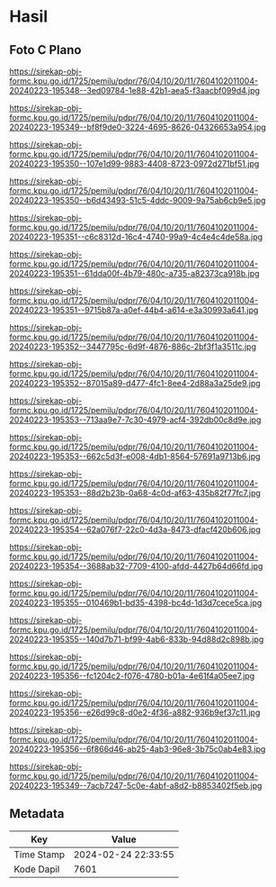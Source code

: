 # Hasil

## Foto C Plano

https://sirekap-obj-formc.kpu.go.id/1725/pemilu/pdpr/76/04/10/20/11/7604102011004-20240223-195348--3ed09784-1e88-42b1-aea5-f3aacbf099d4.jpg

https://sirekap-obj-formc.kpu.go.id/1725/pemilu/pdpr/76/04/10/20/11/7604102011004-20240223-195349--bf8f9de0-3224-4695-8626-04326653a954.jpg

https://sirekap-obj-formc.kpu.go.id/1725/pemilu/pdpr/76/04/10/20/11/7604102011004-20240223-195350--107e1d99-9883-4408-8723-0972d271bf51.jpg

https://sirekap-obj-formc.kpu.go.id/1725/pemilu/pdpr/76/04/10/20/11/7604102011004-20240223-195350--b6d43493-51c5-4ddc-9009-9a75ab6cb9e5.jpg

https://sirekap-obj-formc.kpu.go.id/1725/pemilu/pdpr/76/04/10/20/11/7604102011004-20240223-195351--c6c8312d-16c4-4740-99a9-4c4e4c4de58a.jpg

https://sirekap-obj-formc.kpu.go.id/1725/pemilu/pdpr/76/04/10/20/11/7604102011004-20240223-195351--61dda00f-4b79-480c-a735-a82373ca918b.jpg

https://sirekap-obj-formc.kpu.go.id/1725/pemilu/pdpr/76/04/10/20/11/7604102011004-20240223-195351--9715b87a-a0ef-44b4-a614-e3a30993a641.jpg

https://sirekap-obj-formc.kpu.go.id/1725/pemilu/pdpr/76/04/10/20/11/7604102011004-20240223-195352--3447795c-6d9f-4876-886c-2bf3f1a3511c.jpg

https://sirekap-obj-formc.kpu.go.id/1725/pemilu/pdpr/76/04/10/20/11/7604102011004-20240223-195352--87015a89-d477-4fc1-8ee4-2d88a3a25de9.jpg

https://sirekap-obj-formc.kpu.go.id/1725/pemilu/pdpr/76/04/10/20/11/7604102011004-20240223-195353--713aa9e7-7c30-4979-acf4-392db00c8d9e.jpg

https://sirekap-obj-formc.kpu.go.id/1725/pemilu/pdpr/76/04/10/20/11/7604102011004-20240223-195353--662c5d3f-e008-4db1-8564-57691a9713b6.jpg

https://sirekap-obj-formc.kpu.go.id/1725/pemilu/pdpr/76/04/10/20/11/7604102011004-20240223-195353--88d2b23b-0a68-4c0d-af63-435b82f77fc7.jpg

https://sirekap-obj-formc.kpu.go.id/1725/pemilu/pdpr/76/04/10/20/11/7604102011004-20240223-195354--62a076f7-22c0-4d3a-8473-dfacf420b606.jpg

https://sirekap-obj-formc.kpu.go.id/1725/pemilu/pdpr/76/04/10/20/11/7604102011004-20240223-195354--3688ab32-7709-4100-afdd-4427b64d66fd.jpg

https://sirekap-obj-formc.kpu.go.id/1725/pemilu/pdpr/76/04/10/20/11/7604102011004-20240223-195355--010469b1-bd35-4398-bc4d-1d3d7cece5ca.jpg

https://sirekap-obj-formc.kpu.go.id/1725/pemilu/pdpr/76/04/10/20/11/7604102011004-20240223-195355--140d7b71-bf99-4ab6-833b-94d88d2c898b.jpg

https://sirekap-obj-formc.kpu.go.id/1725/pemilu/pdpr/76/04/10/20/11/7604102011004-20240223-195356--fc1204c2-f076-4780-b01a-4e61f4a05ee7.jpg

https://sirekap-obj-formc.kpu.go.id/1725/pemilu/pdpr/76/04/10/20/11/7604102011004-20240223-195356--e26d99c8-d0e2-4f36-a882-936b9ef37c11.jpg

https://sirekap-obj-formc.kpu.go.id/1725/pemilu/pdpr/76/04/10/20/11/7604102011004-20240223-195356--6f866d46-ab25-4ab3-96e8-3b75c0ab4e83.jpg

https://sirekap-obj-formc.kpu.go.id/1725/pemilu/pdpr/76/04/10/20/11/7604102011004-20240223-195349--7acb7247-5c0e-4abf-a8d2-b8853402f5eb.jpg


## Metadata

| Key        | Value               |
| ---------- | ------------------- |
| Time Stamp | 2024-02-24 22:33:55 |
| Kode Dapil | 7601                |



